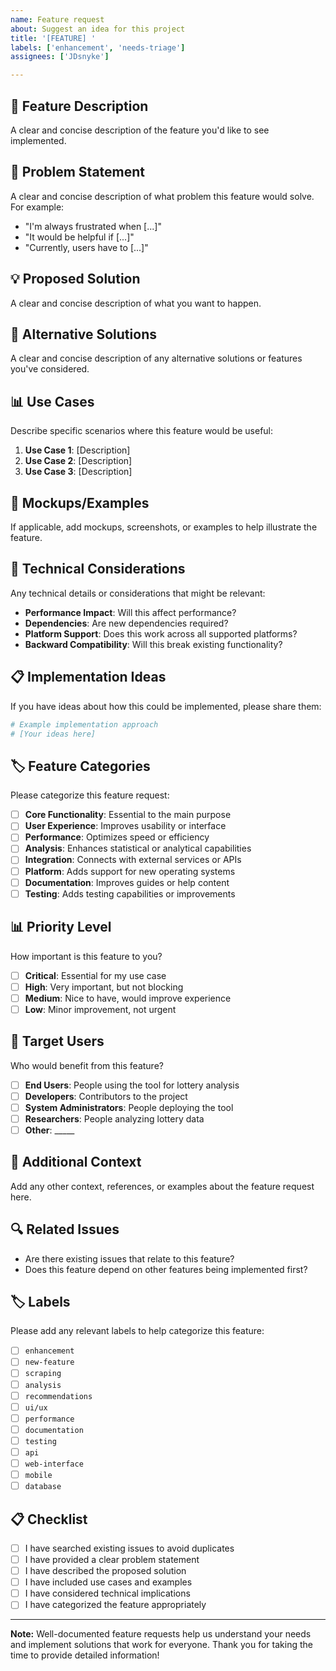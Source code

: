 ```yaml
---
name: Feature request
about: Suggest an idea for this project
title: '[FEATURE] '
labels: ['enhancement', 'needs-triage']
assignees: ['JDsnyke']

---
```


## 🚀 Feature Description

A clear and concise description of the feature you'd like to see implemented.

## 🎯 Problem Statement

A clear and concise description of what problem this feature would solve. For example:
- "I'm always frustrated when [...]"
- "It would be helpful if [...]"
- "Currently, users have to [...]"

## 💡 Proposed Solution

A clear and concise description of what you want to happen.

## 🔄 Alternative Solutions

A clear and concise description of any alternative solutions or features you've considered.

## 📊 Use Cases

Describe specific scenarios where this feature would be useful:

1. **Use Case 1**: [Description]
2. **Use Case 2**: [Description]
3. **Use Case 3**: [Description]

## 🎨 Mockups/Examples

If applicable, add mockups, screenshots, or examples to help illustrate the feature.

## 🔧 Technical Considerations

Any technical details or considerations that might be relevant:

- **Performance Impact**: Will this affect performance?
- **Dependencies**: Are new dependencies required?
- **Platform Support**: Does this work across all supported platforms?
- **Backward Compatibility**: Will this break existing functionality?

## 📋 Implementation Ideas

If you have ideas about how this could be implemented, please share them:

```bash
# Example implementation approach
# [Your ideas here]
```

## 🏷️ Feature Categories

Please categorize this feature request:
- [ ] **Core Functionality**: Essential to the main purpose
- [ ] **User Experience**: Improves usability or interface
- [ ] **Performance**: Optimizes speed or efficiency
- [ ] **Analysis**: Enhances statistical or analytical capabilities
- [ ] **Integration**: Connects with external services or APIs
- [ ] **Platform**: Adds support for new operating systems
- [ ] **Documentation**: Improves guides or help content
- [ ] **Testing**: Adds testing capabilities or improvements

## 📊 Priority Level

How important is this feature to you?
- [ ] **Critical**: Essential for my use case
- [ ] **High**: Very important, but not blocking
- [ ] **Medium**: Nice to have, would improve experience
- [ ] **Low**: Minor improvement, not urgent

## 🎯 Target Users

Who would benefit from this feature?
- [ ] **End Users**: People using the tool for lottery analysis
- [ ] **Developers**: Contributors to the project
- [ ] **System Administrators**: People deploying the tool
- [ ] **Researchers**: People analyzing lottery data
- [ ] **Other**: _____

## 📝 Additional Context

Add any other context, references, or examples about the feature request here.

## 🔍 Related Issues

- Are there existing issues that relate to this feature?
- Does this feature depend on other features being implemented first?

## 🏷️ Labels

Please add any relevant labels to help categorize this feature:
- [ ] `enhancement`
- [ ] `new-feature`
- [ ] `scraping`
- [ ] `analysis`
- [ ] `recommendations`
- [ ] `ui/ux`
- [ ] `performance`
- [ ] `documentation`
- [ ] `testing`
- [ ] `api`
- [ ] `web-interface`
- [ ] `mobile`
- [ ] `database`

## 📋 Checklist

- [ ] I have searched existing issues to avoid duplicates
- [ ] I have provided a clear problem statement
- [ ] I have described the proposed solution
- [ ] I have included use cases and examples
- [ ] I have considered technical implications
- [ ] I have categorized the feature appropriately

---

**Note:** Well-documented feature requests help us understand your needs and implement solutions that work for everyone. Thank you for taking the time to provide detailed information! 